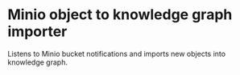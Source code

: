 # Minio object to knowledge graph importer

Listens to Minio bucket notifications and imports new objects into knowledge graph.